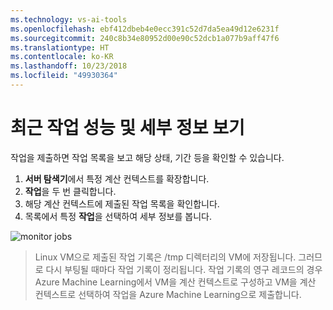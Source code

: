 ```yaml
---
ms.technology: vs-ai-tools
ms.openlocfilehash: ebf412dbeb4e0ecc391c52d7da5ea49d12e6231f
ms.sourcegitcommit: 240c8b34e80952d00e90c52dcb1a077b9aff47f6
ms.translationtype: HT
ms.contentlocale: ko-KR
ms.lasthandoff: 10/23/2018
ms.locfileid: "49930364"
---
```

# <a name="view-recent-job-performance-and-details"></a>최근 작업 성능 및 세부 정보 보기

작업을 제출하면 작업 목록을 보고 해당 상태, 기간 등을 확인할 수 있습니다.

1. **서버 탐색기**에서 특정 계산 컨텍스트를 확장합니다.
2. **작업**을 두 번 클릭합니다.
3. 해당 계산 컨텍스트에 제출된 작업 목록을 확인합니다.
4. 목록에서 특정 **작업**을 선택하여 세부 정보를 봅니다.

![monitor jobs](media/job-details/monitor-jobs.png)

> Linux VM으로 제출된 작업 기록은 /tmp 디렉터리의 VM에 저장됩니다. 그러므로 다시 부팅될 때마다 작업 기록이 정리됩니다. 작업 기록의 영구 레코드의 경우 Azure Machine Learning에서 VM을 계산 컨텍스트로 구성하고 VM을 계산 컨텍스트로 선택하여 작업을 Azure Machine Learning으로 제출합니다.